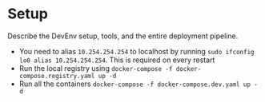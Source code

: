 # Setup

Describe the DevEnv setup, tools, and the entire deployment pipeline.

- You need to alias `10.254.254.254` to localhost by running `sudo ifconfig lo0 alias 10.254.254.254`. This is required on every restart
- Run the local registry using `docker-compose -f docker-compose.registry.yaml up -d`
- Run all the containers `docker-compose -f docker-compose.dev.yaml up -d`
